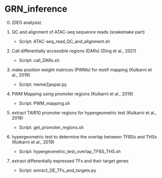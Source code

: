 # GRN_inference

0. (DEG analysis)

1. QC and alignment of ATAC-seq sequence reads (snakemake part) 

    * Script: ATAC-seq_read_QC_and_alignment.sh
 
2. Call differentially accessible regions (DARs) (Ding et al., 2021)

    * Script: call_DARs.sh

3. make position weight matrices (PWMs) for motif mapping (Kulkarni et al., 2019)

    * Script: meme2jaspar.py

4. PWM Mapping using promoter regions (Kulkarni et al., 2019)

    * Script: PWM_mapping.sh

5. extract TAIR10 promoter regions for hypergeometric test (Kulkarni et al., 2019)

    * Script: get_promoter_regions.sh

6. hypergeometric test to determine the overlap between TFBSs and THSs (Kulkarni et al., 2019)

    * Script: hypergeometric_test_overlap_TFBS_THS.sh

7. extract differentially expressed TFs and their target genes
    
    * Script: extract_DE_TFs_and_targets.py
    
